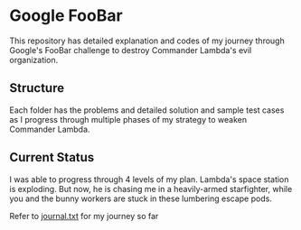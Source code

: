 # Google FooBar
This repository has detailed explanation and codes of my journey through Google's FooBar challenge to destroy Commander Lambda's evil organization.

## Structure
Each folder has the problems and detailed solution and sample test cases as I progress through multiple phases of my strategy to weaken Commander Lambda.

## Current Status
I was able to progress through 4 levels of my plan. Lambda's space station is exploding. But now, he is chasing me in a heavily-armed starfighter, while you and the bunny workers are stuck in these lumbering escape pods.

Refer to [journal.txt](journal.txt) for my journey so far

